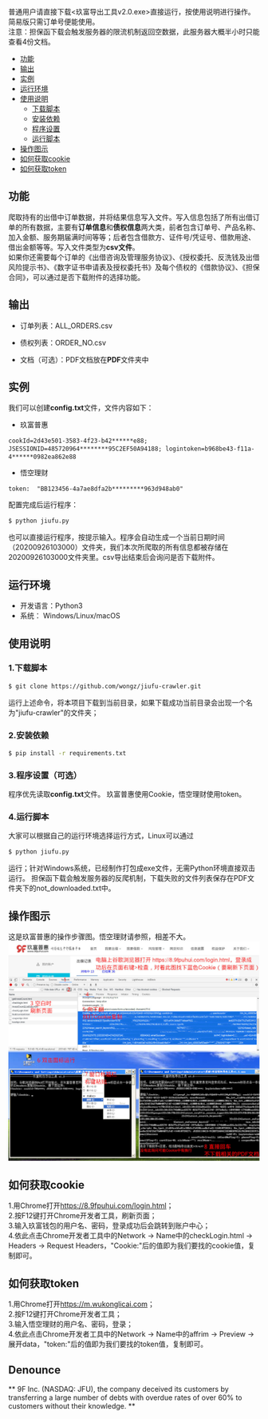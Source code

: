普通用户请直接下载<玖富导出工具v2.0.exe>直接运行，按使用说明进行操作。简易版只需订单号便能使用。<br>
注意：担保函下载会触发服务器的限流机制返回空数据，此服务器大概半小时只能查看4份文档。
* [功能](#功能)
* [输出](#输出)
* [实例](#实例)
* [运行环境](#运行环境)
* [使用说明](#使用说明)
  * [下载脚本](#1下载脚本)
  * [安装依赖](#2安装依赖)
  * [程序设置](#3程序设置可选)
  * [运行脚本](#4运行脚本)
* [操作图示](#操作图示)
* [如何获取cookie](#如何获取cookie)
* [如何获取token](#如何获取token)

## 功能
爬取持有的出借中订单数据，并将结果信息写入文件。写入信息包括了所有出借订单的所有数据，主要有**订单信息**和**债权信息**两大类，前者包含订单号、产品名称、加入金额、服务期届满时间等等；后者包含借款方、证件号/凭证号、借款用途、借出金额等等。写入文件类型为**csv文件**。<br>
如果你还需要每个订单的《出借咨询及管理服务协议》、《授权委托、反洗钱及出借风险提示书》、《数字证书申请表及授权委托书》及每个债权的《借款协议》、《担保合同》，可以通过是否下载附件的选择功能。

## 输出
- 订单列表：ALL_ORDERS.csv

- 债权列表：ORDER_NO.csv

- 文档（可选）：PDF文档放在**PDF**文件夹中

## 实例
我们可以创建**config.txt**文件，文件内容如下：
- 玖富普惠
```
cookId=2d43e501-3583-4f23-b42******e88; JSESSIONID=485720964********95C2EF50A94188; logintoken=b968be43-f11a-4******0982ea862e88
```
- 悟空理财
```
token:  "BB123456-4a7ae8dfa2b*********963d948ab0"
```
配置完成后运行程序：
```bash
$ python jiufu.py
```
也可以直接运行程序，按提示输入。程序会自动生成一个当前日期时间（20200926103000）文件夹，我们本次所爬取的所有信息都被存储在20200926103000文件夹里。csv导出结束后会询问是否下载附件。

## 运行环境
- 开发语言：Python3
- 系统： Windows/Linux/macOS

## 使用说明
### 1.下载脚本
```bash
$ git clone https://github.com/wongz/jiufu-crawler.git
```
运行上述命令，将本项目下载到当前目录，如果下载成功当前目录会出现一个名为"jiufu-crawler"的文件夹；
### 2.安装依赖
```bash
$ pip install -r requirements.txt
```
### 3.程序设置（可选）
程序优先读取**config.txt**文件。
玖富普惠使用Cookie，悟空理财使用token。

### 4.运行脚本
大家可以根据自己的运行环境选择运行方式，Linux可以通过
```bash
$ python jiufu.py
```
运行；针对Windows系统，已经制作打包成exe文件，无需Python环境直接双击运行。
担保函下载会触发服务器的反爬机制，下载失败的文件列表保存在PDF文件夹下的not_downloaded.txt中。

## 操作图示
这是玖富普惠的操作步骤图。悟空理财请参照，相差不大。
![](https://github.com/wongz/jiufu-crawler/blob/master/step.jpg)

## 如何获取cookie
1.用Chrome打开<https://8.9fpuhui.com/login.html>；<br>
2.按F12键打开Chrome开发者工具，刷新页面；<br>
3.输入玖富钱包的用户名、密码，登录成功后会跳转到账户中心；<br>
4.依此点击Chrome开发者工具中的Network -> Name中的checkLogin.html -> Headers -> Request Headers，"Cookie:"后的值即为我们要找的cookie值，复制即可。<br>

## 如何获取token
1.用Chrome打开<https://m.wukonglicai.com>；<br>
2.按F12键打开Chrome开发者工具；<br>
3.输入悟空理财的用户名、密码，登录；<br>
4.依此点击Chrome开发者工具中的Network -> Name中的affrim -> Preview -> 展开data，"token:"后的值即为我们要找的token值，复制即可。<br>

## Denounce
** 9F Inc. (NASDAQ: JFU), the company deceived its customers by transferring a large number of debts with overdue rates of over 60% to customers without their knowledge. **
